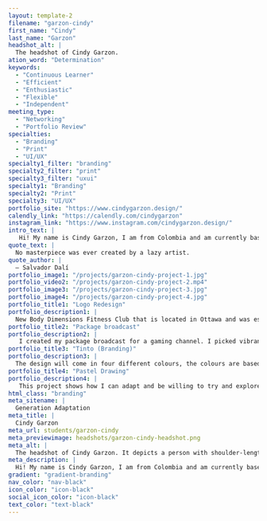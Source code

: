 ```yaml
---
layout: template-2
filename: "garzon-cindy"
first_name: "Cindy"
last_name: "Garzon"
headshot_alt: |
  The headshot of Cindy Garzon.
ation_word: "Determination"
keywords:
  - "Continuous Learner"
  - "Efficient"
  - "Enthusiastic"
  - "Flexible"
  - "Independent"
meeting_type:
  - "Networking"
  - "Portfolio Review"
specialties:
  - "Branding"
  - "Print"
  - "UI/UX"
specialty1_filter: "branding"
specialty2_filter: "print"
specialty3_filter: "uxui"
specialty1: "Branding"
specialty2: "Print"
specialty3: "UI/UX"
portfolio_site: "https://www.cindygarzon.design/"
calendly_link: "https://calendly.com/cindygarzon"
instagram_link: "https://www.instagram.com/cindygarzon.design/"
intro_text: |
   Hi! My name is Cindy Garzon, I am from Colombia and am currently based in Ottawa, Canada. I discovered that graphic design is my true passion.
quote_text: |
  No masterpiece was ever created by a lazy artist.
quote_author: |
  — Salvador Dalí
portfolio_image1: "/projects/garzon-cindy-project-1.jpg"
portfolio_video2: "/projects/garzon-cindy-project-2.mp4"
portfolio_image3: "/projects/garzon-cindy-project-3.jpg"
portfolio_image4: "/projects/garzon-cindy-project-4.jpg"
portfolio_title1: "Logo Redesign"
portfolio_description1: |
  New Body Dimensions Fitness Club that is located in Ottawa and was established in 1998. Their current logo is outdated and busy. I decided to create a more minimalistic logo that the audience will understand that is a gym and not something else.
portfolio_title2: "Package broadcast"
portfolio_description2: |
   I created my package broadcast for a gaming channel. I picked vibrant colours to make it fun and inviting. I added a lot of squares giving the effect of pixels like the retro video games. I had a hard time using the program but with the help of my instructor I was able to achieve my goal.
portfolio_title3: "Tinto (Branding)"
portfolio_description3: |
  The design will come in four different colours, the colours are based on the intensity of the coffee for example dark roast will be in a dark can making the customer understand right away the coffee they are about to purchaseis more intense in flavour. Why the name “Tinto” is a slang word that Colombians use to order small black coffee. The name is great way create a connection with the consumers.
portfolio_title4: "Pastel Drawing"
portfolio_description4: |
   This project shows how I can adapt and be willing to try and explore. This piece could be used in a poster for the food event of any print media.
html_class: "branding"
meta_sitename: |
  Generation Adaptation
meta_title: |
  Cindy Garzon
meta_url: students/garzon-cindy
meta_previewimage: headshots/garzon-cindy-headshot.png
meta_alt: |
  The headshot of Cindy Garzon. It depicts a person with shoulder-length ombred black-blonde hair, making a neutral expression whist facing the camera.
meta_description: |
  Hi! My name is Cindy Garzon, I am from Colombia and am currently based in Ottawa, Canada. I discovered that graphic design is my true passion.
gradient: "gradient-branding"
nav_color: "nav-black"
icon_color: "icon-black"
social_icon_color: "icon-black"
text_color: "text-black"
---
```

